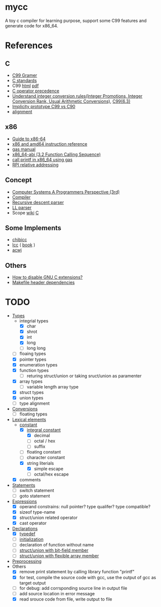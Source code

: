 # mycc

A toy c compiler for learning purpose, support some C99 features and generate code for x86_64.

# References

## C

* [C99 Gramer](https://slebok.github.io/zoo/c/c99/iso-9899-tc3/extracted/index.html#struct-declaration)
* [C standards](https://stackoverflow.com/a/83763)
* C99 [html](http://port70.net/%7Ensz/c/c99/n1256.html) [pdf](https://www.open-std.org/jtc1/sc22/wg14/www/docs/n1256.pdf)
* [C operator precedence](https://en.wikipedia.org/wiki/Operators_in_C_and_C%2B%2B#Operator_precedence)
* [Understand integer conversion rules(Integer Promotions, Integer Conversion Rank, Usual Arithmetic Conversions)](https://wiki.sei.cmu.edu/confluence/display/c/INT02-C.+Understand+integer+conversion+rules), [C99(6.3)](http://port70.net/~nsz/c/c99/n1256.html#6.3)
* [Implicity prototype C99 vs C90](https://stackoverflow.com/a/437763)
* [alignment](http://www.catb.org/esr/structure-packing/#_alignment_requirements)

## x86

* [Guide to x86-64](https://web.stanford.edu/class/archive/cs/cs107/cs107.1222/guide/x86-64.html)
* [x86 and amd64 instruction reference](https://www.felixcloutier.com/x86/index.html)
* [gas manual](https://sourceware.org/binutils/docs-2.38/as.html)
* [x86_64-abi (3.2 Function Calling Sequence)](https://refspecs.linuxbase.org/elf/x86_64-abi-0.21.pdf)
* [call printf in x86_64 using gas](https://stackoverflow.com/questions/38335212/calling-printf-in-x86-64-using-gnu-assembler#answer-38335743)
* [RPI relative addressing](https://stackoverflow.com/questions/44967075/why-does-this-movss-instruction-use-rip-relative-addressing)

## Concept

* [Computer Systems A Programmers Perspective (3rd)](https://github.com/Sorosliu1029/CSAPP-Labs/blob/master/Computer%20Systems%20A%20Programmers%20Perspective%20(3rd).pdf)
* [Compiler](https://en.wikipedia.org/wiki/Compiler)
* [Recursive descent parser](https://en.wikipedia.org/wiki/Recursive_descent_parser)
* [LL parser](https://en.wikipedia.org/wiki/LL_parser)
* Scope [wiki](https://en.wikipedia.org/wiki/Scope_(computer_science)) [C](http://port70.net/~nsz/c/c99/n1256.html#6.2.1)


## Some Implements
* [chibicc](https://github.com/rui314/chibicc)
* [lcc](https://github.com/drh/lcc) ( [book](https://cpentalk.com/drive/index.php?download=true&p=Compiler+Design+Books%2FBooks%28+CPENTalk.com+%29&dl=A+Retargetable+C+Compiler+Design+and+Implementation+%28+CPENTalk.com+%29.pdf) )
* [acwj](https://github.com/DoctorWkt/acwj)

## Others

* [How to disable GNU C extensions?](https://stackoverflow.com/a/38940030)
* [Makefile header dependencies](https://stackoverflow.com/a/30142139)


# TODO

- [Types](http://port70.net/~nsz/c/c99/n1256.html#6.2.5)
    - integrial types
        - [x] char
        - [x] shrot
        - [x] int
        - [x] long
        - [ ] long long
    - [ ] floaing types
    - [x] pointer types
    - [x] enumeration types
    - [x] function types
        - [ ] returing struct/union or taking sruct/union as paramenter
    - [x] array types
        - [ ] variable length array type
    - [x] struct types
    - [x] union types
    - [ ] type alignment
- [Conversions](http://port70.net/~nsz/c/c99/n1256.html#6.3)
    - [ ] floating types
- [Lexical elements](http://port70.net/~nsz/c/c99/n1256.html#6.4)
    - [constant](http://port70.net/~nsz/c/c99/n1256.html#6.4.4)
        - [x] [integral constant](http://port70.net/~nsz/c/c99/n1256.html#6.4.4)
            - [x] decimal
            - [ ] octal / hex
            - [ ] suffix
        - [ ] floating constant
        - [ ] character constant
        - [x] string literials
            - [x] simple escape
            - [ ] octal/hex escape
    - [x] comments
- [Statements](http://port70.net/~nsz/c/c99/n1256.html#6.8)
    - [ ] switch statement
    - [ ] goto statement
- [Expressions](http://port70.net/~nsz/c/c99/n1256.html#6.5)
    - [x] operand constrains: null pointer? type qualifer? type compatible?
    - [x] sizeof type-name
    - [x] struct/union related operator
    - [x] cast operator
- [Declarations](http://port70.net/~nsz/c/c99/n1256.html#6.7)
    - [x] [typedef](http://port70.net/~nsz/c/c99/n1256.html#6.7.7)
    - [ ] [initialization](http://port70.net/~nsz/c/c99/n1256.html#6.7.8)
    - [ ] declaration of function without name
    - [ ] [struct/union with bit-field member](http://port70.net/~nsz/c/c99/n1256.html#6.7.2.1p9)
    - [ ] [struct/union with flexible array member](http://port70.net/~nsz/c/c99/n1256.html#6.7.2.1p16)
- [Preprocessing](http://port70.net/~nsz/c/c99/n1256.html#6.10)
- Others
    - [x] remove print statement by calling library function "printf"
    - [x] for test, compile the source code with gcc, use the output of gcc as target output
    - [ ] for debug: add corrsponding source line in output file 
    - [ ] add source location in error message
    - [x] read srouce code from file, write output to file